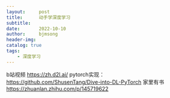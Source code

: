 ```yaml
---
layout:     post
title:      动手学深度学习
subtitle:   
date:       2022-10-10
author:     bjmsong
header-img: 
catalog: true
tags:
	- 深度学习
---
```

b站视频
https://zh.d2l.ai/
pytorch实现：https://github.com/ShusenTang/Dive-into-DL-PyTorch
家里有书
https://zhuanlan.zhihu.com/p/145719622
